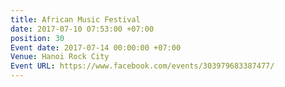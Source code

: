 ```yaml
---
title: African Music Festival
date: 2017-07-10 07:53:00 +07:00
position: 30
Event date: 2017-07-14 00:00:00 +07:00
Venue: Hanoi Rock City
Event URL: https://www.facebook.com/events/303979683387477/
---
```


